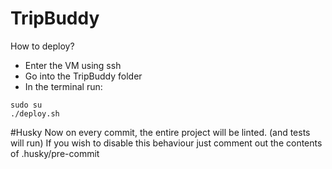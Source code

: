 # TripBuddy


How to deploy? 
 - Enter the VM using ssh
 - Go into the TripBuddy folder
 - In the terminal run: 
 ```
 sudo su
 ./deploy.sh
 ```

#Husky
Now on every commit, the entire project will be linted. (and tests will run)
If you wish to disable this behaviour just comment out the contents of .husky/pre-commit